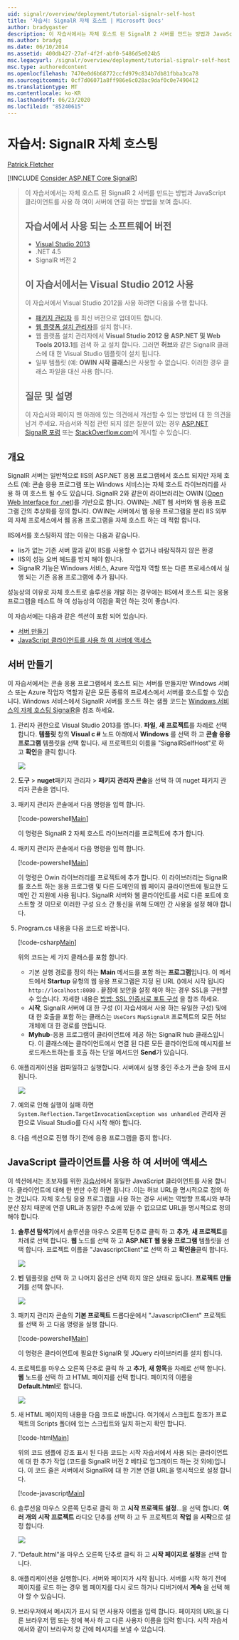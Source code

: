 ```yaml
---
uid: signalr/overview/deployment/tutorial-signalr-self-host
title: '자습서: SignalR 자체 호스트 | Microsoft Docs'
author: bradygaster
description: 이 자습서에서는 자체 호스트 된 SignalR 2 서버를 만드는 방법과 JavaScript 클라이언트를 사용 하 여이 서버에 연결 하는 방법을 보여 줍니다. 자습서 V에서 사용 되는 소프트웨어 버전
ms.author: bradyg
ms.date: 06/10/2014
ms.assetid: 400db427-27af-4f2f-abf0-5486d5e024b5
msc.legacyurl: /signalr/overview/deployment/tutorial-signalr-self-host
msc.type: authoredcontent
ms.openlocfilehash: 7470e0d6b68772ccfd979c834b7db81fbba3ca78
ms.sourcegitcommit: 0cf7d06071a8ff986e6c028ac9daf0c0e7490412
ms.translationtype: MT
ms.contentlocale: ko-KR
ms.lasthandoff: 06/23/2020
ms.locfileid: "85240615"
---
```

# <a name="tutorial-signalr-self-host"></a>자습서: SignalR 자체 호스팅

[Patrick Fletcher](https://github.com/pfletcher)

[!INCLUDE [Consider ASP.NET Core SignalR](~/includes/signalr/signalr-version-disambiguation.md)]

> 이 자습서에서는 자체 호스트 된 SignalR 2 서버를 만드는 방법과 JavaScript 클라이언트를 사용 하 여이 서버에 연결 하는 방법을 보여 줍니다.
>
> ## <a name="software-versions-used-in-the-tutorial"></a>자습서에서 사용 되는 소프트웨어 버전
>
>
> - [Visual Studio 2013](https://my.visualstudio.com/Downloads?q=visual%20studio%202013)
> - .NET 4.5
> - SignalR 버전 2
>
>
>
> ## <a name="using-visual-studio-2012-with-this-tutorial"></a>이 자습서에서는 Visual Studio 2012 사용
>
>
> 이 자습서에서 Visual Studio 2012을 사용 하려면 다음을 수행 합니다.
>
> - [패키지 관리자](http://docs.nuget.org/docs/start-here/installing-nuget) 를 최신 버전으로 업데이트 합니다.
> - [웹 플랫폼 설치 관리자](https://www.microsoft.com/web/downloads/platform.aspx)를 설치 합니다.
> - 웹 플랫폼 설치 관리자에서 **Visual Studio 2012 용 ASP.NET 및 Web Tools 2013.1**를 검색 하 고 설치 합니다. 그러면 **허브**와 같은 SignalR 클래스에 대 한 Visual Studio 템플릿이 설치 됩니다.
> - 일부 템플릿 (예: **OWIN 시작 클래스**)은 사용할 수 없습니다. 이러한 경우 클래스 파일을 대신 사용 합니다.
>
>
> ## <a name="questions-and-comments"></a>질문 및 설명
>
> 이 자습서와 페이지 맨 아래에 있는 의견에서 개선할 수 있는 방법에 대 한 의견을 남겨 주세요. 자습서와 직접 관련 되지 않은 질문이 있는 경우 [ASP.NET SignalR 포럼](https://forums.asp.net/1254.aspx/1?ASP+NET+SignalR) 또는 [StackOverflow.com](http://stackoverflow.com/)에 게시할 수 있습니다.

## <a name="overview"></a>개요

SignalR 서버는 일반적으로 IIS의 ASP.NET 응용 프로그램에서 호스트 되지만 자체 호스트 (예: 콘솔 응용 프로그램 또는 Windows 서비스)는 자체 호스트 라이브러리를 사용 하 여 호스트 될 수도 있습니다. SignalR 2와 같은이 라이브러리는 OWIN ([Open Web Interface for .net](http://owin.org))를 기반으로 합니다. OWIN는 .NET 웹 서버와 웹 응용 프로그램 간의 추상화를 정의 합니다. OWIN는 서버에서 웹 응용 프로그램을 분리 IIS 외부의 자체 프로세스에서 웹 응용 프로그램을 자체 호스트 하는 데 적합 합니다.

IIS에서를 호스팅하지 않는 이유는 다음과 같습니다.

- Iis가 없는 기존 서버 팜과 같이 IIS를 사용할 수 없거나 바람직하지 않은 환경
- IIS의 성능 오버 헤드를 방지 해야 합니다.
- SignalR 기능은 Windows 서비스, Azure 작업자 역할 또는 다른 프로세스에서 실행 되는 기존 응용 프로그램에 추가 됩니다.

성능상의 이유로 자체 호스트로 솔루션을 개발 하는 경우에는 IIS에서 호스트 되는 응용 프로그램을 테스트 하 여 성능상의 이점을 확인 하는 것이 좋습니다.

이 자습서에는 다음과 같은 섹션이 포함 되어 있습니다.

- [서버 만들기](#server)
- [JavaScript 클라이언트를 사용 하 여 서버에 액세스](#js)

<a id="server"></a>

## <a name="creating-the-server"></a>서버 만들기

이 자습서에서는 콘솔 응용 프로그램에서 호스트 되는 서버를 만들지만 Windows 서비스 또는 Azure 작업자 역할과 같은 모든 종류의 프로세스에서 서버를 호스트할 수 있습니다. Windows 서비스에서 SignalR 서버를 호스트 하는 샘플 코드는 [Windows 서비스의 자체 호스팅 SignalR](https://code.msdn.microsoft.com/SignalR-self-hosted-in-6ff7e6c3)을 참조 하세요.

1. 관리자 권한으로 Visual Studio 2013를 엽니다. **파일**, **새 프로젝트**를 차례로 선택 합니다. **템플릿** 창의 **Visual c #** 노드 아래에서 **Windows** 를 선택 하 고 **콘솔 응용 프로그램** 템플릿을 선택 합니다. 새 프로젝트의 이름을 "SignalRSelfHost"로 하 고 **확인**을 클릭 합니다.

    ![](tutorial-signalr-self-host/_static/image1.png)
2. **도구**  >  **nuget**패키지 관리자  >  **패키지 관리자 콘솔**을 선택 하 여 nuget 패키지 관리자 콘솔을 엽니다.
3. 패키지 관리자 콘솔에서 다음 명령을 입력 합니다.

    [!code-powershell[Main](tutorial-signalr-self-host/samples/sample1.ps1)]

    이 명령은 SignalR 2 자체 호스트 라이브러리를 프로젝트에 추가 합니다.
4. 패키지 관리자 콘솔에서 다음 명령을 입력 합니다.

    [!code-powershell[Main](tutorial-signalr-self-host/samples/sample2.ps1)]

    이 명령은 Owin 라이브러리를 프로젝트에 추가 합니다. 이 라이브러리는 SignalR를 호스트 하는 응용 프로그램 및 다른 도메인의 웹 페이지 클라이언트에 필요한 도메인 간 지원에 사용 됩니다. SignalR 서버와 웹 클라이언트를 서로 다른 포트에 호스트할 것 이므로 이러한 구성 요소 간 통신을 위해 도메인 간 사용을 설정 해야 합니다.
5. Program.cs 내용을 다음 코드로 바꿉니다.

    [!code-csharp[Main](tutorial-signalr-self-host/samples/sample3.cs)]

    위의 코드는 세 가지 클래스를 포함 합니다.

    - 기본 실행 경로를 정의 하는 **Main** 메서드를 포함 하는 **프로그램**입니다. 이 메서드에서 **Startup** 유형의 웹 응용 프로그램은 지정 된 URL ()에서 시작 됩니다 `http://localhost:8080` . 끝점에 보안을 설정 해야 하는 경우 SSL을 구현할 수 있습니다. 자세한 내용은 [방법: SSL 인증서로 포트 구성](https://msdn.microsoft.com/library/ms733791.aspx) 을 참조 하세요.
    - **시작**, SignalR 서버에 대 한 구성 (이 자습서에서 사용 하는 유일한 구성) 및에 대 한 호출을 포함 하는 클래스는 `UseCors` `MapSignalR` 프로젝트의 모든 허브 개체에 대 한 경로를 만듭니다.
    - **Myhub**-응용 프로그램이 클라이언트에 제공 하는 SignalR hub 클래스입니다. 이 클래스에는 클라이언트에서 연결 된 다른 모든 클라이언트에 메시지를 브로드캐스트하는를 호출 하는 단일 메서드인 **Send**가 있습니다.
6. 애플리케이션을 컴파일하고 실행합니다. 서버에서 실행 중인 주소가 콘솔 창에 표시 됩니다.

    ![](tutorial-signalr-self-host/_static/image2.png)
7. 예외로 인해 실행이 실패 하면 `System.Reflection.TargetInvocationException was unhandled` 관리자 권한으로 Visual Studio를 다시 시작 해야 합니다.
8. 다음 섹션으로 진행 하기 전에 응용 프로그램을 중지 합니다.

<a id="js"></a>

## <a name="accessing-the-server-with-a-javascript-client"></a>JavaScript 클라이언트를 사용 하 여 서버에 액세스

이 섹션에서는 초보자를 위한 [자습서](../getting-started/tutorial-getting-started-with-signalr.md)에서 동일한 JavaScript 클라이언트를 사용 합니다. 클라이언트에 대해 한 번만 수정 하면 됩니다 .이는 허브 URL을 명시적으로 정의 하는 것입니다. 자체 호스팅 응용 프로그램을 사용 하는 경우 서버는 역방향 프록시와 부하 분산 장치 때문에 연결 URL과 동일한 주소에 있을 수 없으므로 URL을 명시적으로 정의 해야 합니다.

1. **솔루션 탐색기**에서 솔루션을 마우스 오른쪽 단추로 클릭 하 고 **추가**, **새 프로젝트**를 차례로 선택 합니다. **웹** 노드를 선택 하 고 **ASP.NET 웹 응용 프로그램** 템플릿을 선택 합니다. 프로젝트 이름을 "JavascriptClient"로 선택 하 고 **확인을**클릭 합니다.

    ![](tutorial-signalr-self-host/_static/image3.png)
2. **빈** 템플릿을 선택 하 고 나머지 옵션은 선택 하지 않은 상태로 둡니다. **프로젝트 만들기**를 선택 합니다.

    ![](tutorial-signalr-self-host/_static/image4.png)
3. 패키지 관리자 콘솔의 **기본 프로젝트** 드롭다운에서 "JavascriptClient" 프로젝트를 선택 하 고 다음 명령을 실행 합니다.

    [!code-powershell[Main](tutorial-signalr-self-host/samples/sample4.ps1)]

    이 명령은 클라이언트에 필요한 SignalR 및 JQuery 라이브러리를 설치 합니다.
4. 프로젝트를 마우스 오른쪽 단추로 클릭 하 고 **추가**, **새 항목**을 차례로 선택 합니다. **웹** 노드를 선택 하 고 HTML 페이지를 선택 합니다. 페이지의 이름을 **Default.html**로 합니다.

    ![](tutorial-signalr-self-host/_static/image5.png)
5. 새 HTML 페이지의 내용을 다음 코드로 바꿉니다. 여기에서 스크립트 참조가 프로젝트의 Scripts 폴더에 있는 스크립트와 일치 하는지 확인 합니다.

    [!code-html[Main](tutorial-signalr-self-host/samples/sample5.html?highlight=31-32)]

    위의 코드 샘플에 강조 표시 된 다음 코드는 시작 자습서에서 사용 되는 클라이언트에 대 한 추가 작업 (코드를 SignalR 버전 2 베타로 업그레이드 하는 것 외에)입니다. 이 코드 줄은 서버에서 SignalR에 대 한 기본 연결 URL을 명시적으로 설정 합니다.

    [!code-javascript[Main](tutorial-signalr-self-host/samples/sample6.js)]
6. 솔루션을 마우스 오른쪽 단추로 클릭 하 고 **시작 프로젝트 설정**...을 선택 합니다. **여러 개의 시작 프로젝트** 라디오 단추를 선택 하 고 두 프로젝트의 **작업** 을 **시작**으로 설정 합니다.

    ![](tutorial-signalr-self-host/_static/image6.png)
7. "Default.html"을 마우스 오른쪽 단추로 클릭 하 고 **시작 페이지로 설정**을 선택 합니다.
8. 애플리케이션을 실행합니다. 서버와 페이지가 시작 됩니다. 서버를 시작 하기 전에 페이지를 로드 하는 경우 웹 페이지를 다시 로드 하거나 디버거에서 **계속** 을 선택 해야 할 수 있습니다.
9. 브라우저에서 메시지가 표시 되 면 사용자 이름을 입력 합니다. 페이지의 URL을 다른 브라우저 탭 또는 창에 복사 하 고 다른 사용자 이름을 입력 합니다. 시작 자습서에서와 같이 브라우저 창 간에 메시지를 보낼 수 있습니다.
